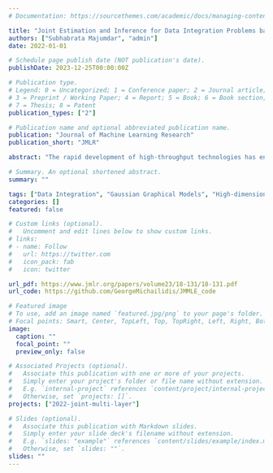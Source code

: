 ```yaml
---
# Documentation: https://sourcethemes.com/academic/docs/managing-content/

title: "Joint Estimation and Inference for Data Integration Problems based on Multiple Multi-layered Gaussian Graphical Models"
authors: ["Subhabrata Majumdar", "admin"]
date: 2022-01-01

# Schedule page publish date (NOT publication's date).
publishDate: 2023-12-25T00:00:00Z

# Publication type.
# Legend: 0 = Uncategorized; 1 = Conference paper; 2 = Journal article;
# 3 = Preprint / Working Paper; 4 = Report; 5 = Book; 6 = Book section;
# 7 = Thesis; 8 = Patent
publication_types: ["2"]

# Publication name and optional abbreviated publication name.
publication: "Journal of Machine Learning Research"
publication_short: "JMLR"

abstract: "The rapid development of high-throughput technologies has enabled the generation of data from biological or disease processes that span multiple layers, like genomic, proteomic or metabolomic data, and further pertain to multiple sources, like disease subtypes or experimental conditions. In this work, we propose a general statistical framework based on Gaussian graphical models for horizontal (i.e. across conditions or subtypes) and vertical (i.e. across different layers containing data on molecular compartments) integration of information in such datasets. We start with decomposing the multi-layer problem into a series of two-layer problems. For each two-layer problem, we model the outcomes at a node in the lower layer as dependent on those of other nodes in that layer, as well as all nodes in the upper layer. We use a combination of neighborhood selection and group-penalized regression to obtain sparse estimates of all model parameters. Following this, we develop a debiasing technique and asymptotic distributions of inter-layer directed edge weights that utilize already computed neighborhood selection coefficients for nodes in the upper layer. Subsequently, we establish global and simultaneous testing procedures for these edge weights. Performance of the proposed methodology is evaluated on synthetic and real data."

# Summary. An optional shortened abstract.
summary: ""

tags: ["Data Integration", "Gaussian Graphical Models", "High-dimensional asymptotics"]
categories: []
featured: false

# Custom links (optional).
#   Uncomment and edit lines below to show custom links.
# links:
# - name: Follow
#   url: https://twitter.com
#   icon_pack: fab
#   icon: twitter

url_pdf: https://www.jmlr.org/papers/volume23/18-131/18-131.pdf
url_code: https://github.com/GeorgeMichailidis/JMMLE_code 

# Featured image
# To use, add an image named `featured.jpg/png` to your page's folder.
# Focal points: Smart, Center, TopLeft, Top, TopRight, Left, Right, BottomLeft, Bottom, BottomRight.
image:
  caption: ""
  focal_point: ""
  preview_only: false

# Associated Projects (optional).
#   Associate this publication with one or more of your projects.
#   Simply enter your project's folder or file name without extension.
#   E.g. `internal-project` references `content/project/internal-project/index.md`.
#   Otherwise, set `projects: []`.
projects: ["2022-joint-multi-layer"]

# Slides (optional).
#   Associate this publication with Markdown slides.
#   Simply enter your slide deck's filename without extension.
#   E.g. `slides: "example"` references `content/slides/example/index.md`.
#   Otherwise, set `slides: ""`.
slides: ""
---
```

